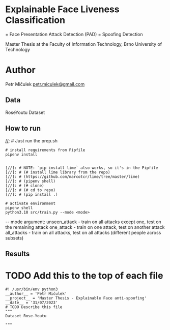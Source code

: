# Explainable Face Liveness Classification
= Face Presentation Attack Detection (PAD)
= Spoofing Detection

Master Thesis at the Faculty of Information Technology, Brno University of Technology

# Author
Petr Mičulek <petr.miculek@gmail.com>

[//]: # (## Abstract)

## Data

RoseYoutu Dataset

[//]: # (link to download, instructions)

## How to run

[//]: # (update Pipfile)
[//]: # Just run the prep.sh

```
# install requirements from Pipfile
pipenv install


[//]: # NOTE: `pip install lime` also works, so it's in the Pipfile
[//]: # (# install lime library from the repo)
[//]: # (https://github.com/marcotcr/lime/tree/master/lime)
[//]: # (pipenv shell)
[//]: # (# clone)
[//]: # (# cd to repo)
[//]: # (pip install .)

# activate environment
pipenv shell
python3.10 src/train.py --mode <mode>
```

[//]: # (TODO specify mode)

\-\- mode argument:
unseen_attack - train on all attacks except one, test on the remaining attack
one_attack - train on one attack, test on another attack
all_attacks - train on all attacks, test on all attacks (different people across subsets)


[//]: # (first run will download the model weights)

## Results

[//]: # (add results)

# TODO Add this to the top of each file
```python3
#! /usr/bin/env python3
__author__ = 'Petr Mičulek'
__project__ = 'Master Thesis - Explainable Face anti-spoofing'
__date__ = '31/07/2023'
# TODO Describe this file
"""
Dataset Rose-Youtu

"""
```


